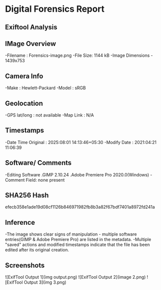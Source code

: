 # Digital Forensics Report
## Exiftool Analysis 
## IMage Overview
-Filename : Forensics-image.png
-File Size: 1144 kB
-Image Dimensions - 1439x753

## Camera Info
-Make : Hewlett-Packard
-Model : sRGB

## Geolocation
-GPS lat/long : not available
-Map Link : N/A

## Timestamps
-Date Time Original : 2025:08:01 14:13:46+05:30
-Modify Date : 2021:04:21 11:06:39

## Software/ Comments 
-Editing Software
 .GIMP 2.10.24
 .Adobe Premiere Pro 2020.0(Windows)
-Comment Field: none present

## SHA256 Hash
efecb358e1ade19d08cf1126b846971982fb8b3a82f67bdf7401a8972fd241a

## Inference
-The image shows clear signs of manipulation - multiple software entries(GIMP & Adobe Premiere Pro)
are listed in the metadata.
-Multiple "saved" actions and modified timestamps indicate that the file has been edited after
its original creation.

## Screenshots
![ExifTool Output 1](img output.png)
![ExifTool Output 2](image 2.png)
![ExifTool Output 3](img 3.png)

